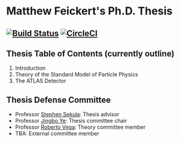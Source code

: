 # Matthew Feickert's Ph.D. Thesis

[![Build Status](https://travis-ci.com/matthewfeickert/feickert-thesis.svg?token=ZiP7iMyvjrVKp3XFSmgW&branch=add-travis-ci)](https://travis-ci.com/matthewfeickert/feickert-thesis)
[![CircleCI](https://circleci.com/gh/matthewfeickert/feickert-thesis.svg?style=svg&circle-token=fe00e42458020cfeb57c8738bd3474503d0e7fcc)](https://circleci.com/gh/matthewfeickert/feickert-thesis)
--------------------------------------------------------------------------------

## Thesis Table of Contents (currently outline)

1. Introduction
2. Theory of the Standard Model of Particle Physics
3. The ATLAS Detector

## Thesis Defense Committee

- Professor [Stephen Sekula](http://www.physics.smu.edu/sekula/): Thesis advisor
- Professor [Jingbo Ye](http://www.physics.smu.edu/~yejb/): Thesis committee chair
- Professor [Roberto Vega](http://www.physics.smu.edu/~vega/): Theory committee member
- TBA: External committee member
